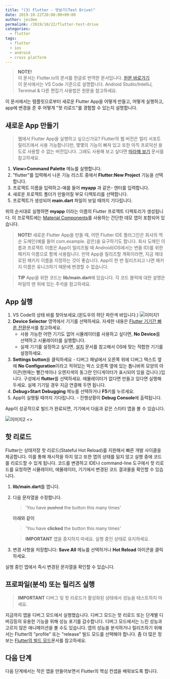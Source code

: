 ```yaml
---
title: "(3) Flutter - 맛보기(Test Drive)"
date: 2019-10-22T20:08:00+09:00
author: jeidee
permalink: /2019/10/22/flutter-test-drive
categories:
  - flutter
tags:
  - flutter
  - ios
  - android
  - cross platform
---
```


> **NOTE!**  
> 이 문서는 Flutter.io의 문서를 한글로 번역한 문서입니다. [원문 바로가기](https://flutter.dev/docs/get-started/test-drive?tab=vscode)  
> 이 문서에서는 VS Code 기준으로 설명합니다. Android Studio/IntelliJ, Terminal & 다른 편집기 사용법은 원문을 참고하세요.

이 문서에서는 템플릿으로부터 새로운 Flutter App을 어떻게 만들고, 어떻게 실행하고, app에 변경을 준 후 어떻게 "핫 리로드"를 경험할 수 있는지 설명합니다.

## 새로운 App 만들기

> 웹에서 Flutter App을 실행하고 싶으신가요? Flutter의 웹 버전은 얼리 서포트 릴리즈에서 사용 가능합니다만, 몇몇의 기능이 빠져 있고 또한 아직 프로덕션 용도로 사용할 수 없는 버전입니다. 그래도 사용해 보고 싶다면 [따라해 보기](https://flutter.dev/docs/get-started/web) 문서를 참고하세요.

1. **View>Command Palette** 메뉴를 실행합니다.
2. "flutter"를 입력해서 나온 기능 리스트 중에서 **Flutter:New Project** 기능을 선택합니다.
3. 프로젝트 이름을 입력하고-예를 들어 **myapp** 과 같은- 엔터를 입력합니다.
4. 새로운 프로젝트 폴더가 만들어질 부모 디렉토리를 선택합니다.
5. 프로젝트가 생성되어 **main.dart** 파일이 보일 때까지 기다립니다.

위의 순서대로 실행하면 **myapp** 이라는 이름의 Flutter 프로젝트 디렉토리가 생성됩니다. 이 프로젝트에는 [Material Components](https://material.io/guidelines)를 사용하는 간단한 데모 앱이 포함되어 있습니다.

> **NOTE!** 새로운 Flutter App을 만들 때, 어떤 Flutter IDE 플러그인은 회사의 역순 도메인(예를 들어 com.example. 같은)을 요구하기도 합니다. 회사 도메인 이름과 프로젝트 이름은 App이 릴리즈될 때 Android(iOS에서는 번들 ID)를 위한 패키지 이름으로 함께 사용됩니다. 만약 App을 릴리즈할 계획이라면, 지금 제대로된 패키지 이름을 지정하는 것이 좋습니다. App이 한 번 릴리즈되고 나면 패키지 이름은 유니크하기 때문에 변경할 수 없습니다.

> **TIP** App을 위한 코드는 **lib/main.dart**에 있습니다. 각 코드 블럭에 대한 설명은 파일의 맨 위에 있는 주석을 참고하세요.

## App 실행

1. VS Code의 상태 바를 찾아보세요.(윈도우의 하단 파란색 바입니다.)
   ![이미지1](https://flutter.dev/assets/tools/vs-code/device_status_bar-e3e86fb35b20e3c96f9f42243dddbd538bdfecb078a7136bdfad3b103a7912bc.png)
2. **Device Selector** 영역에서 기기를 선택하세요. 자세한 내용은 [Flutter 기기간 빠른 전환](https://dartcode.org/docs/quickly-switching-between-flutter-devices)문서를 참고하세요.
   - 사용 가능한 어떤 기기도 없어 시뮬레이터를 사용하고 싶다면, **No Device**를 선택하고 시뮬레이터를 실행합니다.
   - 실제 기기를 설정하고 싶다면, [설치](https://flutter.dev/docs/get-started/install) 문서를 참고해서 OS에 맞는 적합한 기기를 설정하세요.
3. **Settings button**을 클릭하세요 - 디버그 패널에서 오른쪽 위에 디버그 텍스트 옆에 **No Configuration**이라고 적혀있는 박스 오른쪽 옆에 있는 톱니바퀴 모양의 아이콘(현재는 빨간색이나 오렌지색의 동그란 인디게이터가 표시되어 있을 겁니다.)입니다. 구성에서 **flutter**를 선택하세요. 에뮬레이터가 없다면 만들고 있다면 실행해 두세요. 실제 기기일 경우 지금 연결해 두면 됩니다.
4. **Debug>Start Debugging** 메뉴를 선택하거나 **F5**키를 누르세요.
5. App이 실행될 때까지 기다립니다. - 진행상황이 **Debug Console**에 출력됩니다.

App이 성공적으로 빌드가 완료되면, 기기에서 다음과 같은 스타터 앱을 볼 수 있습니다.

![이미지2 <>](https://flutter.dev/assets/get-started/ios/starter-app-5e284e57b8dce587ea1dfdac7da616e6ec9dc263a409a9a8f99cf836340f47b8.png)

## 핫 리로드

Flutter는 상태저장 핫 리로드(Stateful Hot Reload)를 지원해서 빠른 개발 사이클을 제공합니다. 이를 통해 재시작을 하지 않고 또한 앱의 상태를 잃지 않고 실행 중에 코드를 리로드할 수 있게 됩니다. 코드를 변경하고 IDE나 command-line 도구에서 핫 리로드를 요청하면 시뮬레이터, 에뮬레이터, 기기에서 변경된 코드 결과물을 확인할 수 있습니다.

1. **lib/main.dart**를 엽니다.
2. 다음 문자열을 수정합니다.

   > 'You have ~~pushed~~ the button this many times'

   아래와 같이

   > 'You have **clicked** the button this many times'

   > **IMPORTANT** 앱을 중지하지 마세요. 실행 중인 상태로 유지하세요.

3. 변경 사항을 저장합니다: **Save All** 메뉴를 선택하거나 **Hot Reload** 아이콘을 클릭하세요.

실행 중인 앱에서 즉시 변경된 문자열을 확인할 수 있습니다.

## 프로파일(분석) 또는 릴리즈 실행

> **IMPORTANT** 디버그 및 핫 리로드가 활성화된 상태에서 성능을 테스트하지 마세요.

지금까지 앱을 디버그 모드에서 실행했습니다. 디버그 모드는 핫 리로드 또는 단계별 디버깅등의 유용한 기능을 위해 성능 포기를 감수합니다. 디버그 모드에서는 느린 성능과 고르지 않은 애니메이션을 볼 수도 있습니다. 앱의 성능을 분석하거나 릴리즈하기 위해서는 Flutter의 "profile" 또는 "release" 빌드 모드를 선택해야 합니다. 좀 더 많은 정보는 [Flutter의 빌드 모드](https://flutter.dev/docs/testing/build-modes)문서를 참고하세요.

## 다음 단계

다음 단계에서는 작은 앱을 만들어보면서 Flutter의 핵심 컨셉을 배워보도록 합니다.
